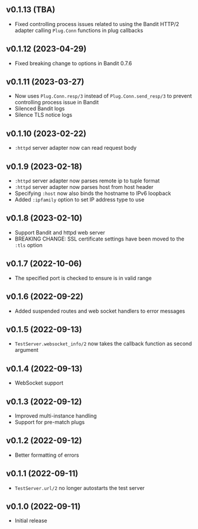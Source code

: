 ## v0.1.13 (TBA)

- Fixed controlling process issues related to using the Bandit HTTP/2 adapter calling `Plug.Conn` functions in plug callbacks

## v0.1.12 (2023-04-29)

- Fixed breaking change to options in Bandit 0.7.6

## v0.1.11 (2023-03-27)

- Now uses `Plug.Conn.resp/3` instead of `Plug.Conn.send_resp/3` to prevent controlling process issue in Bandit
- Silenced Bandit logs
- Silence TLS notice logs

## v0.1.10 (2023-02-22)

- `:httpd` server adapter now can read request body

## v0.1.9 (2023-02-18)

- `:httpd` server adapter now parses remote ip to tuple format
- `:httpd` server adapter now parses host from host header
- Specifying `:host` now also binds the hostname to IPv6 loopback
- Added `:ipfamily` option to set IP address type to use

## v0.1.8 (2023-02-10)

- Support Bandit and httpd web server
- BREAKING CHANGE: SSL certificate settings have been moved to the `:tls` option

## v0.1.7 (2022-10-06)

- The specified port is checked to ensure is in valid range

## v0.1.6 (2022-09-22)

- Added suspended routes and web socket handlers to error messages

## v0.1.5 (2022-09-13)

- `TestServer.websocket_info/2` now takes the callback function as second argument

## v0.1.4 (2022-09-13)

- WebSocket support

## v0.1.3 (2022-09-12)

- Improved multi-instance handling
- Support for pre-match plugs

## v0.1.2 (2022-09-12)

- Better formatting of errors

## v0.1.1 (2022-09-11)

- `TestServer.url/2` no longer autostarts the test server

## v0.1.0 (2022-09-11)

- Initial release
